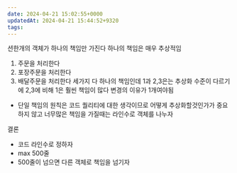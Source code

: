 ```yaml
---
date: 2024-04-21 15:02:55+0000
updatedAt: 2024-04-21 15:44:52+9320
tags: 
---
```

션한개의 객체가 하나의 책임만 가진다
하나의 책임은 매우 추상적임
1. 주문을 처리한다
2. 포장주문을 처리한다
3. 배달주문을 처리한다
세가지 다 하나의 책임인데 1과 2,3은는 추상화 수준이 다르기에 2,3에 비해 1은 훨씬 책임이 많다
변경의 이유가 1개여야됨


- 단일 책임의 원칙은 코드 퀄리티에 대한 생각이므로 어떻게 추상화할것인가가 중요하지 않고 너무많은 책임을 가질때는 라인수로 객체를 나누자

결론
- 코드 라인수로 정하자
- max 500줄
- 500줄이 넘으면 다른 객체로 책임을 넘기자